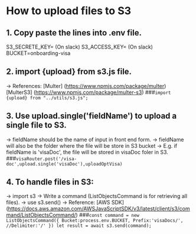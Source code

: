 # How to upload files to S3

## 1. Copy paste the lines into .env file.
S3_SECRETE_KEY= (On slack)
S3_ACCESS_KEY= (On slack)
BUCKET=onboarding-visa

## 2. import {upload} from s3.js file.
  -> References:
    [Multer] (https://www.npmjs.com/package/multer)
    [MulterS3] (https://www.npmjs.com/package/multer-s3)
###`import {upload} from "../utils/s3.js";`

## 3. Use upload.single('fieldName') to upload a single file to S3.
  -> fieldName should be the name of input in front end form.
  -> fieldName will also be the folder where the file will be store in S3 bucket
  -> E.g.  if fieldName is 'visaDoc', the file will be stored in visaDoc foler in S3.
###`visaRouter.post('/visa-doc',upload.single('visaDoc'),uploadOptVisa)`

## 4. To handle files in S3:
  -> import s3
  -> Write a command (ListObjectsCommand is for retrieving all files).
  -> use s3.send()
  ->  Reference: [AWS SDK] (https://docs.aws.amazon.com/AWSJavaScriptSDK/v3/latest/client/s3/command/ListObjectsCommand/)
###`const command = new ListObjectsCommand({
  Bucket:process.env.BUCKET,
  Prefix:'visaDocs/',
  //Delimiter:'/'
})
let result = await s3.send(command);`
